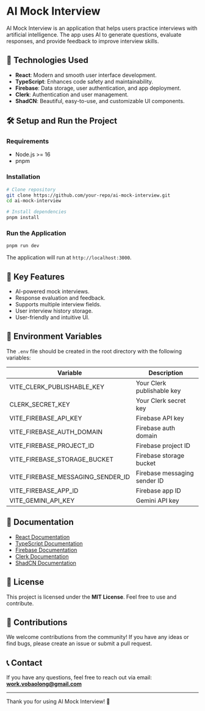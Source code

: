 # AI Mock Interview

AI Mock Interview is an application that helps users practice interviews with artificial intelligence. The app uses AI to generate questions, evaluate responses, and provide feedback to improve interview skills.

## 🚀 Technologies Used
- **React**: Modern and smooth user interface development.
- **TypeScript**: Enhances code safety and maintainability.
- **Firebase**: Data storage, user authentication, and app deployment.
- **Clerk**: Authentication and user management.
- **ShadCN**: Beautiful, easy-to-use, and customizable UI components.

## 🛠 Setup and Run the Project

### Requirements
- Node.js >= 16
- pnpm

### Installation
```bash
# Clone repository
git clone https://github.com/your-repo/ai-mock-interview.git
cd ai-mock-interview

# Install dependencies
pnpm install
```

### Run the Application
```bash
pnpm run dev
```

The application will run at `http://localhost:3000`.

## 📌 Key Features
- AI-powered mock interviews.
- Response evaluation and feedback.
- Supports multiple interview fields.
- User interview history storage.
- User-friendly and intuitive UI.

## 🔧 Environment Variables
The `.env` file should be created in the root directory with the following variables:

| Variable                         | Description                    |
|----------------------------------|--------------------------------|
| VITE_CLERK_PUBLISHABLE_KEY      | Your Clerk publishable key     |
| CLERK_SECRET_KEY                | Your Clerk secret key          |
| VITE_FIREBASE_API_KEY           | Firebase API key               |
| VITE_FIREBASE_AUTH_DOMAIN       | Firebase auth domain           |
| VITE_FIREBASE_PROJECT_ID        | Firebase project ID            |
| VITE_FIREBASE_STORAGE_BUCKET    | Firebase storage bucket        |
| VITE_FIREBASE_MESSAGING_SENDER_ID | Firebase messaging sender ID  |
| VITE_FIREBASE_APP_ID            | Firebase app ID                |
| VITE_GEMINI_API_KEY             | Gemini API key                 |

## 📄 Documentation
- [React Documentation](https://react.dev/)
- [TypeScript Documentation](https://www.typescriptlang.org/docs/)
- [Firebase Documentation](https://firebase.google.com/docs)
- [Clerk Documentation](https://clerk.com/docs)
- [ShadCN Documentation](https://ui.shadcn.com/)

## 📜 License
This project is licensed under the **MIT License**. Feel free to use and contribute.

## 🤝 Contributions
We welcome contributions from the community! If you have any ideas or find bugs, please create an issue or submit a pull request.

## 📞 Contact
If you have any questions, feel free to reach out via email: **work.vobaolong@gmail.com**

---

Thank you for using AI Mock Interview! 🚀
